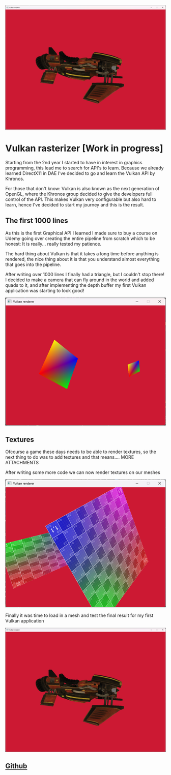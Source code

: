 ![Vulkan mesh](/VulkanRasterizer/vulkan_end.png)

# Vulkan rasterizer [Work in progress]

Starting from the 2nd year I started to have in interest in graphics programming, this lead me to
search for API's to learn. Because we already learned DirectX11 in DAE I've decided to go and learn
the Vulkan API by Khronos.

For those that don't know: Vulkan is also known as the next generation of OpenGL, where the Khronos group
decided to give the developers full control of the API. This makes Vulkan very configurable but also hard to learn, hence
I've decided to start my journey and this is the result.

## The first 1000 lines

As this is the first Graphical API I learned I made sure to buy a course on Udemy going over creating the entire pipeline from scratch which to be honest:
It is really... really tested my patience.

The hard thing about Vulkan is that it takes a long time before anything is rendered, the nice thing about it is that
you understand almost everything that goes into the pipeline.

After writing over 1000 lines I finally had a triangle, but I couldn't stop there! I decided to make a camera that can
fly around in the world and added quads to it, and after implementing the depth buffer my first Vulkan application
was starting to look good!

![Vulkan triangle meshes](/VulkanRasterizer/basicTriangleMeshes.png)

## Textures

Ofcourse a game these days needs to be able to render textures, so the next thing to do was to add textures 
and that means.... MORE ATTACHMENTS

After writing some more code we can now render textures on our meshes

![Vulkan textured mesh](/VulkanRasterizer/vulkan_textured.png)

Finally it was time to load in a mesh and test the final result for my first Vulkan application

![Vulkan mesh](/VulkanRasterizer/vulkan_end.png)

## [Github](https://github.com/SixArne/VulkanRenderer)